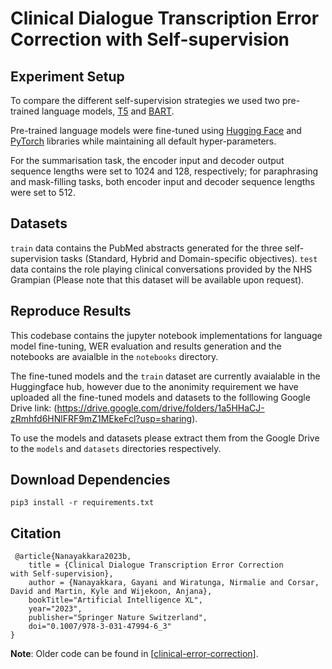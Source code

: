 # Clinical Dialogue Transcription Error Correction with Self-supervision

## Experiment Setup

To compare the different self-supervision strategies we used two pre-trained language models, [T5](https://dl.acm.org/doi/abs/10.5555/3455716.3455856) and [BART](https://aclanthology.org/2020.acl-main.703).

Pre-trained language models were fine-tuned using [Hugging Face](https://huggingface.co) and [PyTorch](https://pytorch.org) libraries while maintaining all default hyper-parameters. 

For the summarisation task, the encoder input and decoder output sequence lengths were set to 1024 and 128, respectively; for paraphrasing and mask-filling tasks, both encoder input and decoder sequence lengths were set to 512. 

## Datasets

`train` data contains the PubMed abstracts generated for the three self-supervision tasks (Standard, Hybrid and Domain-specific objectives).
`test` data contains the role playing clinical conversations provided by the NHS Grampian (Please note that this dataset will be available upon request).

## Reproduce Results

This codebase contains the jupyter notebook implementations for language model fine-tuning, WER evaluation and results generation and the notebooks are avaialble in the `notebooks` directory.

The fine-tuned models and the `train` dataset are currently avaialable in the Huggingface hub, however due to the anonimity requirement we have uploaded all the fine-tuned models and datasets to the folllowing Google Drive link: 
(https://drive.google.com/drive/folders/1a5HHaCJ-zRmhfd6HNlFRF9mZ1MEkeFcl?usp=sharing). 

To use the models and datasets please extract them from the Google Drive to the `models` and `datasets` directories respectively.

## Download Dependencies

```
pip3 install -r requirements.txt  
```

## Citation
```
 @article{Nanayakkara2023b,
    title = {Clinical Dialogue Transcription Error Correction with Self-supervision},
    author = {Nanayakkara, Gayani and Wiratunga, Nirmalie and Corsar, David and Martin, Kyle and Wijekoon, Anjana},
    bookTitle="Artificial Intelligence XL",
    year="2023",
    publisher="Springer Nature Switzerland",
    doi="0.1007/978-3-031-47994-6_3"
}
```

**Note**: Older code can be found in [[clinical-error-correction](https://github.com/gayaninan/clinical-error-correction)].
